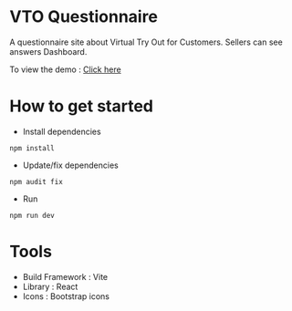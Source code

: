 # VTO Questionnaire
A questionnaire site about Virtual Try Out for Customers.
Sellers can see answers Dashboard.

To view the demo : [Click here](https://ukquestionnare-vto.netlify.app)

# How to get started

- Install dependencies
```
npm install
```
- Update/fix dependencies
```
npm audit fix
```
- Run
```
npm run dev 
```

# Tools
- Build Framework : Vite
- Library : React
- Icons : Bootstrap icons
